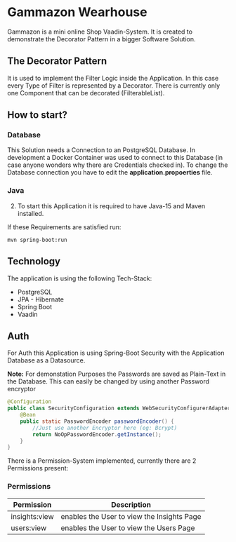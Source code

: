 # Gammazon Wearhouse

Gammazon is a mini online Shop Vaadin-System. 
It is created to demonstrate the Decorator Pattern in a bigger Software Solution.

## The Decorator Pattern
It is used to implement the Filter Logic inside the Application.
In this case every Type of Filter is represented by a Decorator. 
There is currently only one Component that can be decorated (FilterableList).

## How to start?

### Database
This Solution needs a Connection to an PostgreSQL Database.
In development a Docker Container was used to connect to this Database (in case anyone wonders why there are Credentials checked in).
To change the Database connection you have to edit the **application.propoerties** file. 

### Java
2. To start this Application it is required to have Java-15 and Maven installed.

If these Requirements are satisfied run:

    mvn spring-boot:run


## Technology
The application is using the following Tech-Stack:

* PostgreSQL
* JPA - Hibernate
* Spring Boot
* Vaadin

## Auth
For Auth this Application is using Spring-Boot Security with the Application Database as a Datasource.

**Note:** For demonstation Purposes the Passwords are saved as Plain-Text in the Database. 
This can easily be changed by using another Password encryptor

```java
@Configuration
public class SecurityConfiguration extends WebSecurityConfigurerAdapter {
    @Bean
    public static PasswordEncoder passwordEncoder() {
        //Just use another Encryptor here (eg: Bcrypt)
        return NoOpPasswordEncoder.getInstance();
    }
}
```


There is a Permission-System implemented, currently there are 2 Permissions present:

### Permissions

|Permission|Description|
|----------|-----------|
|insights:view|enables the User to view the Insights Page|
|users:view|enables the User to view the Users Page|